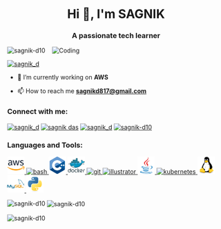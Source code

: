 <h1 align="center">Hi 👋, I'm SAGNIK</h1>
<h3 align="center">A passionate tech learner</h3>
<img align="right" alt="Coding" width="400" src="https://gifs.alphacoders.com/gifs/view/221575">



<p align="left"> <img src="https://komarev.com/ghpvc/?username=sagnik-d10&label=Profile%20views&color=0e75b6&style=flat" alt="sagnik-d10" /> </p>

<p align="left"> <a href="https://twitter.com/sagnik_d" target="blank"><img src="https://img.shields.io/twitter/follow/sagnik_d?logo=twitter&style=for-the-badge" alt="sagnik_d" /></a> </p>

- 🔭 I’m currently working on **AWS**

- 📫 How to reach me **sagnikd817@gmail.com**

<h3 align="left">Connect with me:</h3>
<p align="left">
<a href="https://twitter.com/sagnik_d" target="blank"><img align="center" src="https://raw.githubusercontent.com/rahuldkjain/github-profile-readme-generator/master/src/images/icons/Social/twitter.svg" alt="sagnik_d" height="30" width="40" /></a>
<a href="https://linkedin.com/in/sagnik das" target="blank"><img align="center" src="https://raw.githubusercontent.com/rahuldkjain/github-profile-readme-generator/master/src/images/icons/Social/linked-in-alt.svg" alt="sagnik das" height="30" width="40" /></a>
<a href="https://instagram.com/sagnik_d" target="blank"><img align="center" src="https://raw.githubusercontent.com/rahuldkjain/github-profile-readme-generator/master/src/images/icons/Social/instagram.svg" alt="sagnik_d" height="30" width="40" /></a>
<a href="https://www.leetcode.com/sagnik-d10" target="blank"><img align="center" src="https://raw.githubusercontent.com/rahuldkjain/github-profile-readme-generator/master/src/images/icons/Social/leet-code.svg" alt="sagnik-d10" height="30" width="40" /></a>
</p>

<h3 align="left">Languages and Tools:</h3>
<p align="left"> <a href="https://aws.amazon.com" target="_blank" rel="noreferrer"> <img src="https://raw.githubusercontent.com/devicons/devicon/master/icons/amazonwebservices/amazonwebservices-original-wordmark.svg" alt="aws" width="40" height="40"/> </a> <a href="https://www.gnu.org/software/bash/" target="_blank" rel="noreferrer"> <img src="https://www.vectorlogo.zone/logos/gnu_bash/gnu_bash-icon.svg" alt="bash" width="40" height="40"/> </a> <a href="https://www.w3schools.com/cpp/" target="_blank" rel="noreferrer"> <img src="https://raw.githubusercontent.com/devicons/devicon/master/icons/cplusplus/cplusplus-original.svg" alt="cplusplus" width="40" height="40"/> </a> <a href="https://www.docker.com/" target="_blank" rel="noreferrer"> <img src="https://raw.githubusercontent.com/devicons/devicon/master/icons/docker/docker-original-wordmark.svg" alt="docker" width="40" height="40"/> </a> <a href="https://git-scm.com/" target="_blank" rel="noreferrer"> <img src="https://www.vectorlogo.zone/logos/git-scm/git-scm-icon.svg" alt="git" width="40" height="40"/> </a> <a href="https://www.adobe.com/in/products/illustrator.html" target="_blank" rel="noreferrer"> <img src="https://www.vectorlogo.zone/logos/adobe_illustrator/adobe_illustrator-icon.svg" alt="illustrator" width="40" height="40"/> </a> <a href="https://www.java.com" target="_blank" rel="noreferrer"> <img src="https://raw.githubusercontent.com/devicons/devicon/master/icons/java/java-original.svg" alt="java" width="40" height="40"/> </a> <a href="https://kubernetes.io" target="_blank" rel="noreferrer"> <img src="https://www.vectorlogo.zone/logos/kubernetes/kubernetes-icon.svg" alt="kubernetes" width="40" height="40"/> </a> <a href="https://www.linux.org/" target="_blank" rel="noreferrer"> <img src="https://raw.githubusercontent.com/devicons/devicon/master/icons/linux/linux-original.svg" alt="linux" width="40" height="40"/> </a> <a href="https://www.mysql.com/" target="_blank" rel="noreferrer"> <img src="https://raw.githubusercontent.com/devicons/devicon/master/icons/mysql/mysql-original-wordmark.svg" alt="mysql" width="40" height="40"/> </a> <a href="https://www.python.org" target="_blank" rel="noreferrer"> <img src="https://raw.githubusercontent.com/devicons/devicon/master/icons/python/python-original.svg" alt="python" width="40" height="40"/> </a> </p>

<p><img align="left" src="https://github-readme-stats.vercel.app/api/top-langs?username=sagnik-d10&show_icons=true&locale=en&layout=compact" alt="sagnik-d10" /></p>

<p>&nbsp;<img align="center" src="https://github-readme-stats.vercel.app/api?username=sagnik-d10&show_icons=true&locale=en" alt="sagnik-d10" /></p>

<p><img align="center" src="https://github-readme-streak-stats.herokuapp.com/?user=sagnik-d10&" alt="sagnik-d10" /></p>
